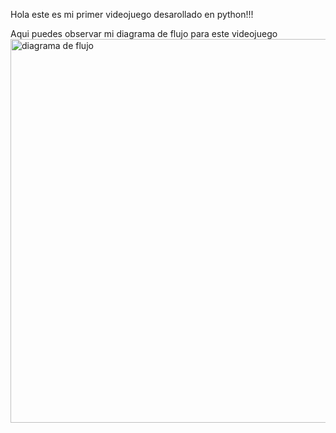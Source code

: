 Hola este es mi primer videojuego desarollado en python!!!

Aqui puedes observar mi diagrama de flujo para este videojuego
<img width="614" alt="diagrama de flujo" src="https://github.com/user-attachments/assets/ab976621-46b6-4362-b6fa-72d56a576a94">
